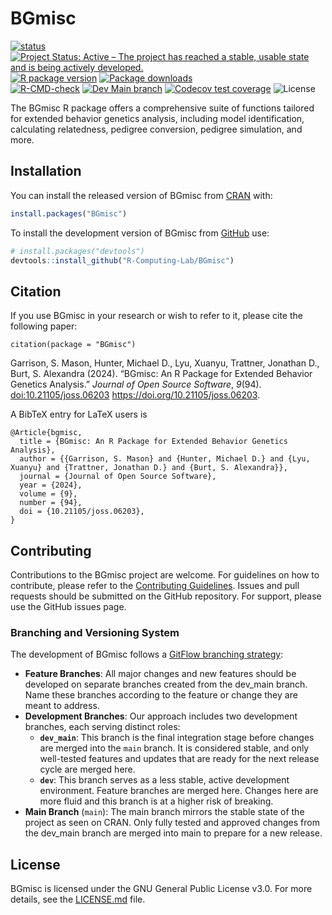 
<!-- README.md is generated from README.Rmd. Please edit that file -->

# BGmisc

<!-- badges: start -->

[![status](https://joss.theoj.org/papers/ee3a025be4f61584f977a7657d936187/status.svg)](https://joss.theoj.org/papers/10.21105/joss.06203)
</br> [![Project Status: Active – The project has reached a stable,
usable state and is being actively
developed.](https://www.repostatus.org/badges/latest/active.svg)](https://www.repostatus.org/#active)
[![R package version](https://www.r-pkg.org/badges/version/BGmisc)](https://cran.r-project.org/package=BGmisc)
[![Package
downloads](https://cranlogs.r-pkg.org/badges/grand-total/BGmisc)](https://cran.r-project.org/package=BGmisc)</br>
[![R-CMD-check](https://github.com/R-Computing-Lab/BGmisc/actions/workflows/R-CMD-check.yaml/badge.svg)](https://github.com/R-Computing-Lab/BGmisc/actions/workflows/R-CMD-check.yaml)
[![Dev Main branch](https://github.com/R-Computing-Lab/BGmisc/actions/workflows/R-CMD-dev_maincheck.yaml/badge.svg)](https://github.com/R-Computing-Lab/BGmisc/actions/workflows/R-CMD-dev_maincheck.yaml)
[![Codecov test coverage](https://codecov.io/gh/R-Computing-Lab/BGmisc/graph/badge.svg?token=2IARK2XSA6)](https://app.codecov.io/gh/R-Computing-Lab/BGmisc)
![License](https://img.shields.io/badge/License-GPL_v3-blue.svg)
<!-- badges: end -->

The BGmisc R package offers a comprehensive suite of functions tailored
for extended behavior genetics analysis, including model identification,
calculating relatedness, pedigree conversion, pedigree simulation, and
more.

## Installation

You can install the released version of BGmisc from
[CRAN](https://cran.r-project.org/) with:

``` r
install.packages("BGmisc")
```

To install the development version of BGmisc from
[GitHub](https://github.com/) use:

``` r
# install.packages("devtools")
devtools::install_github("R-Computing-Lab/BGmisc")
```

## Citation

If you use BGmisc in your research or wish to refer to it, please cite
the following paper:

    citation(package = "BGmisc")

Garrison, S. Mason, Hunter, Michael D., Lyu, Xuanyu, Trattner, Jonathan
D., Burt, S. Alexandra (2024). “BGmisc: An R Package for Extended
Behavior Genetics Analysis.” *Journal of Open Source Software*, *9*(94).
<doi:10.21105/joss.06203> <https://doi.org/10.21105/joss.06203>.

A BibTeX entry for LaTeX users is

    @Article{bgmisc,
      title = {BGmisc: An R Package for Extended Behavior Genetics Analysis},
      author = {{Garrison, S. Mason} and {Hunter, Michael D.} and {Lyu, Xuanyu} and {Trattner, Jonathan D.} and {Burt, S. Alexandra}},
      journal = {Journal of Open Source Software},
      year = {2024},
      volume = {9},
      number = {94},
      doi = {10.21105/joss.06203},
    }

## Contributing

Contributions to the BGmisc project are welcome. For guidelines on how
to contribute, please refer to the [Contributing
Guidelines](https://github.com/R-Computing-Lab/BGmisc/blob/main/CONTRIBUTING.md).
Issues and pull requests should be submitted on the GitHub repository.
For support, please use the GitHub issues page.

### Branching and Versioning System

The development of BGmisc follows a [GitFlow branching
strategy](https://tilburgsciencehub.com/topics/automation/version-control/advanced-git/git-branching-strategies/):

- **Feature Branches**: All major changes and new features should be
  developed on separate branches created from the dev_main branch. Name
  these branches according to the feature or change they are meant to
  address.
- **Development Branches**: Our approach includes two development
  branches, each serving distinct roles:
  - **`dev_main`**: This branch is the final integration stage before
    changes are merged into the `main` branch. It is considered stable,
    and only well-tested features and updates that are ready for the
    next release cycle are merged here.
  - **`dev`**: This branch serves as a less stable, active development
    environment. Feature branches are merged here. Changes here are more
    fluid and this branch is at a higher risk of breaking.
- **Main Branch** (`main`): The main branch mirrors the stable state of
  the project as seen on CRAN. Only fully tested and approved changes
  from the dev_main branch are merged into main to prepare for a new
  release.

## License

BGmisc is licensed under the GNU General Public License v3.0. For more
details, see the
[LICENSE.md](https://github.com/R-Computing-Lab/BGmisc/blob/main/LICENSE.md)
file.
